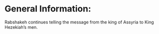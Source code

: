 # General Information:

Rabshakeh continues telling the message from the king of Assyria to King Hezekiah’s men.